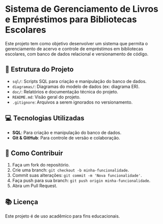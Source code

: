 # Sistema de Gerenciamento de Livros e Empréstimos para Bibliotecas Escolares

Este projeto tem como objetivo desenvolver um sistema que permita o gerenciamento de acervo e controle de empréstimos em bibliotecas escolares, com banco de dados relacional e versionamento de código.

## 📁 Estrutura do Projeto

- `sql/`: Scripts SQL para criação e manipulação do banco de dados.
- `diagramas/`: Diagramas do modelo de dados (ex: diagrama ER).
- `doc/`: Relatórios e documentação técnica do projeto.
- `README.md`: Visão geral do projeto.
- `.gitignore`: Arquivos a serem ignorados no versionamento.

## 💻 Tecnologias Utilizadas

- **SQL**: Para criação e manipulação do banco de dados.
- **Git & GitHub**: Para controle de versão e colaboração.

## 🚀 Como Contribuir

1. Faça um fork do repositório.
2. Crie uma branch: `git checkout -b minha-funcionalidade`.
3. Commit suas alterações: `git commit -m 'Nova funcionalidade'`.
4. Faça push para sua branch: `git push origin minha-funcionalidade`.
5. Abra um Pull Request.

## 📚 Licença

Este projeto é de uso acadêmico para fins educacionais.
